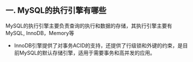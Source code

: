 ## 一. MySQL的执行引擎有哪些

MySQL的执行引擎主要负责查询的执行和数据的存储，其执行引擎主要有MySQL, InnoDB，Memory等

- InnoDB引擎提供了对事务ACID的支持，还提供了行级锁和外键的约束，是目前MySQL的默认存储引擎，适用于需要事务和高并发的应用。
